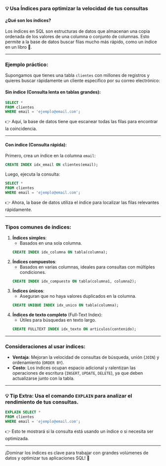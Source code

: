 
### 💡 Usa **Índices** para optimizar la velocidad de tus consultas

#### ¿Qué son los índices?
Los índices en SQL son estructuras de datos que almacenan una copia ordenada de los valores de una columna o conjunto de columnas. Esto permite a la base de datos buscar filas mucho más rápido, como un índice en un libro 📖.

---

### Ejemplo práctico:

Supongamos que tienes una tabla `clientes` con millones de registros y quieres buscar rápidamente un cliente específico por su correo electrónico:

#### Sin índice (Consulta lenta en tablas grandes):
```sql
SELECT * 
FROM clientes
WHERE email = 'ejemplo@email.com';
```
👉 Aquí, la base de datos tiene que escanear todas las filas para encontrar la coincidencia.

---

#### Con índice (Consulta rápida):
Primero, crea un índice en la columna `email`:
```sql
CREATE INDEX idx_email ON clientes(email);
```
Luego, ejecuta la consulta:
```sql
SELECT * 
FROM clientes
WHERE email = 'ejemplo@email.com';
```
👉 Ahora, la base de datos utiliza el índice para localizar las filas relevantes rápidamente.

---

### Tipos comunes de índices:
1. **Índices simples**:
   - Basados en una sola columna.
   ```sql
   CREATE INDEX idx_columna ON tabla(columna);
   ```
2. **Índices compuestos**:
   - Basados en varias columnas, ideales para consultas con múltiples condiciones.
   ```sql
   CREATE INDEX idx_compuesto ON tabla(columna1, columna2);
   ```
3. **Índices únicos**:
   - Aseguran que no haya valores duplicados en la columna.
   ```sql
   CREATE UNIQUE INDEX idx_unico ON tabla(columna);
   ```
4. **Índices de texto completo** (Full-Text Index):
   - Útiles para búsquedas en texto largo.
   ```sql
   CREATE FULLTEXT INDEX idx_texto ON articulos(contenido);
   ```

---

### Consideraciones al usar índices:
- **Ventaja**: Mejoran la velocidad de consultas de búsqueda, unión (`JOIN`) y ordenamiento (`ORDER BY`).
- **Costo**: Los índices ocupan espacio adicional y ralentizan las operaciones de escritura (`INSERT`, `UPDATE`, `DELETE`), ya que deben actualizarse junto con la tabla.

---

### 💡 **Tip Extra**: Usa el comando `EXPLAIN` para analizar el rendimiento de tus consultas.

```sql
EXPLAIN SELECT * 
FROM clientes
WHERE email = 'ejemplo@email.com';
```
👉 Esto te mostrará si la consulta está usando un índice o si necesita ser optimizada.

---

¡Dominar los índices es clave para trabajar con grandes volúmenes de datos y optimizar tus aplicaciones SQL! 🚀
